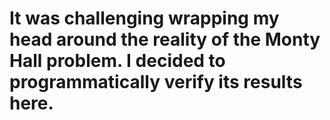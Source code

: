 # It was challenging wrapping my head around the reality of the Monty Hall problem. I decided to programmatically verify its results here.
